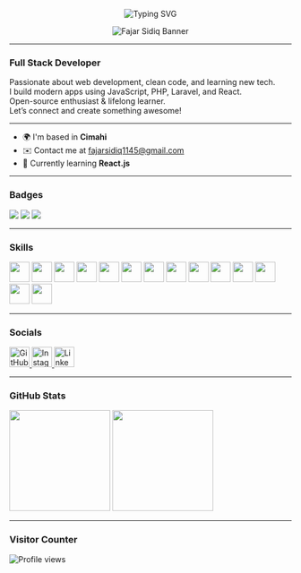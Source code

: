 <p align="center">
  <img src="https://readme-typing-svg.herokuapp.com?font=Fira+Code&weight=600&size=22&duration=3500&pause=1000&color=4A90E2&center=true&vCenter=true&width=435&lines=Hi+I'm+Fajar+Sidiq;A+Full+Stack+Developer;" alt="Typing SVG" />
</p>

<p align="center">
  <img src="https://i.ibb.co.com/d0dQhfKJ/csrnf91b9ifd1.gif" alt="Fajar Sidiq Banner" />
</p>

---

### Full Stack Developer

Passionate about web development, clean code, and learning new tech.  
I build modern apps using JavaScript, PHP, Laravel, and React.  
Open-source enthusiast & lifelong learner.  
Let’s connect and create something awesome!

---

- 🌍 I'm based in **Cimahi**  
- ✉️ Contact me at [fajarsidiq1145@gmail.com](mailto:fajarsidiq1145@gmail.com)  
- 🧠 Currently learning **React.js**

---

### Badges

<p>
  <img src="https://img.shields.io/badge/Role-Full%20Stack%20Developer-blueviolet?style=for-the-badge" />
  <img src="https://img.shields.io/badge/Open%20Source-Yes-success?style=for-the-badge" />
  <img src="https://img.shields.io/badge/Available-Collaboration-orange?style=for-the-badge" />
</p>

---

### Skills

<p align="left">
  <img src="https://raw.githubusercontent.com/danielcranney/readme-generator/main/public/icons/skills/html5-colored.svg" width="36" />
  <img src="https://raw.githubusercontent.com/danielcranney/readme-generator/main/public/icons/skills/css3-colored.svg" width="36" />
  <img src="https://raw.githubusercontent.com/danielcranney/readme-generator/main/public/icons/skills/javascript-colored.svg" width="36" />
  <img src="https://raw.githubusercontent.com/danielcranney/readme-generator/main/public/icons/skills/php-colored.svg" width="36" />
  <img src="https://raw.githubusercontent.com/danielcranney/readme-generator/main/public/icons/skills/laravel-colored.svg" width="36" />
  <img src="https://raw.githubusercontent.com/danielcranney/readme-generator/main/public/icons/skills/react-colored.svg" width="36" />
  <img src="https://raw.githubusercontent.com/danielcranney/readme-generator/main/public/icons/skills/nodejs-colored.svg" width="36" />
  <img src="https://raw.githubusercontent.com/danielcranney/readme-generator/main/public/icons/skills/mysql-colored.svg" width="36" />
  <img src="https://raw.githubusercontent.com/danielcranney/readme-generator/main/public/icons/skills/git-colored.svg" width="36" />
  <img src="https://raw.githubusercontent.com/danielcranney/readme-generator/main/public/icons/skills/tailwindcss-colored.svg" width="36" />
  <img src="https://raw.githubusercontent.com/danielcranney/readme-generator/main/public/icons/skills/bootstrap-colored.svg" width="36" />
  <img src="https://raw.githubusercontent.com/danielcranney/readme-generator/main/public/icons/skills/python-colored.svg" width="36" />
  <img src="https://raw.githubusercontent.com/danielcranney/readme-generator/main/public/icons/skills/firebase-colored.svg" width="36" />
  <img src="https://raw.githubusercontent.com/danielcranney/readme-generator/main/public/icons/skills/figma-colored.svg" width="36" />
</p>

---

### Socials

<p align="left">
  <a href="https://www.github.com/FajarSidiq08" target="_blank">
    <img src="https://raw.githubusercontent.com/danielcranney/readme-generator/main/public/icons/socials/github.svg" width="36" height="36" alt="GitHub" />
  </a>
  <a href="http://www.instagram.com/siiqofyou" target="_blank">
    <img src="https://raw.githubusercontent.com/danielcranney/readme-generator/main/public/icons/socials/instagram.svg" width="36" height="36" alt="Instagram" />
  </a>
  <a href="https://www.linkedin.com/in/fajar-sidiq-b4a54130b" target="_blank">
    <img src="https://raw.githubusercontent.com/danielcranney/readme-generator/main/public/icons/socials/linkedin.svg" width="36" height="36" alt="LinkedIn" />
  </a>
</p>

---

### GitHub Stats

<p align="left">
  <img src="https://github-readme-stats.vercel.app/api?username=FajarSidiq08&show_icons=true&theme=tokyonight" height="180" />
  <img src="https://github-readme-stats.vercel.app/api/top-langs/?username=FajarSidiq08&layout=compact&theme=tokyonight" height="180" />
</p>

---

### Visitor Counter

<p align="left">
  <img src="https://komarev.com/ghpvc/?username=FajarSidiq08&label=Profile%20views&color=0e75b6&style=flat" alt="Profile views" />
</p>
